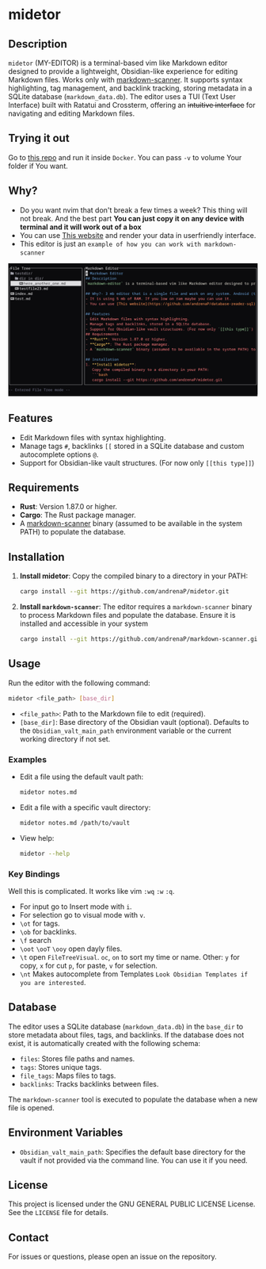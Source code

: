 # midetor

## Description

`midetor` (MY-EDITOR) is a terminal-based vim like Markdown editor designed to provide a lightweight, Obsidian-like experience for editing Markdown files. Works only with [markdown-scanner](https://github.com/andrenaP/markdown-scanner). It supports syntax highlighting, tag management, and backlink tracking, storing metadata in a SQLite database (`markdown_data.db`). The editor uses a TUI (Text User Interface) built with Ratatui and Crossterm, offering an ~~intuitive interface~~ for navigating and editing Markdown files.

## Trying it out
Go to [this repo](https://github.com/andrenaP/midetor-docker-tesiting) and run it inside `Docker`. You can pass `-v` to volume Your folder if You want.

## Why?
- Do you want nvim that don't break a few times a week? This thing will not break. And the best part **You can just copy it on any device with terminal and it will work out of a box**
- You can use [This website](https://github.com/andrenaP/database-reader-sql) and render your data in userfriendly interface.
- This editor is just an `example of how you can work with markdown-scanner`

![images/main.jpg](https://github.com/andrenaP/midetor/blob/aadcee84d86bc2e4686d600950c919c017e5a820/images/main.jpg)

## Features

- Edit Markdown files with syntax highlighting.
- Manage tags `#`, backlinks `[[` stored in a SQLite database and custom autocomplete options `@`.
- Support for Obsidian-like vault structures. (For now only `[[this type]]`)

## Requirements

- **Rust**: Version 1.87.0 or higher.
- **Cargo**: The Rust package manager.
- A [markdown-scanner](https://github.com/andrenaP/markdown-scanner) binary (assumed to be available in the system PATH) to populate the database.

## Installation

1. **Install midetor**:
   Copy the compiled binary to a directory in your PATH:
   ```bash
   cargo install --git https://github.com/andrenaP/midetor.git
   ```

2. **Install `markdown-scanner`**:
   The editor requires a `markdown-scanner` binary to process Markdown files and populate the database. Ensure it is installed and accessible in your system
   ```bash
   cargo install --git https://github.com/andrenaP/markdown-scanner.git
   ```
## Usage

Run the editor with the following command:

```bash
midetor <file_path> [base_dir]
```

- `<file_path>`: Path to the Markdown file to edit (required).
- `[base_dir]`: Base directory of the Obsidian vault (optional). Defaults to the `Obsidian_valt_main_path` environment variable or the current working directory if not set.

### Examples

- Edit a file using the default vault path:
  ```bash
  midetor notes.md
  ```

- Edit a file with a specific vault directory:
  ```bash
  midetor notes.md /path/to/vault
  ```

- View help:
  ```bash
  midetor --help
  ```

### Key Bindings

Well this is complicated. It works like vim `:wq` `:w` `:q`.

- For input go to Insert mode with `i`.
- For selection go to visual mode with `v`.
- `\ot` for tags.
- `\ob` for backlinks.
- `\f` search
- `\oot` `\ooT` `\ooy` open dayly files.
- `\t` open `FileTreeVisual`. `oc`, `on` to sort my time or name. Other: `y` for copy, `x` for cut `p`, for paste, `v` for selection.
- `\nt` Makes autocomplete from Templates `Look Obsidian Templates if you are interested`.


## Database

The editor uses a SQLite database (`markdown_data.db`) in the `base_dir` to store metadata about files, tags, and backlinks. If the database does not exist, it is automatically created with the following schema:

- `files`: Stores file paths and names.
- `tags`: Stores unique tags.
- `file_tags`: Maps files to tags.
- `backlinks`: Tracks backlinks between files.

The `markdown-scanner` tool is executed to populate the database when a new file is opened.

## Environment Variables

- `Obsidian_valt_main_path`: Specifies the default base directory for the vault if not provided via the command line. You can use it if you need.

## License

This project is licensed under the GNU GENERAL PUBLIC LICENSE License. See the `LICENSE` file for details.

## Contact

For issues or questions, please open an issue on the repository.
